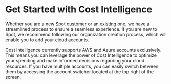 # Get Started with Cost Intelligence

Whether you are a new Spot customer or an existing one, we have a streamlined process to ensure a seamless experience. If you are new to Spot, we recommend following our organization creation process, which will enable you to add your cloud accounts.

Cost Intelligence currently supports AWS and Azure accounts exclusively. This means you can leverage the power of Cost Intelligence to optimize your spending and make informed decisions regarding your cloud resources. If you have multiple accounts, you can easily switch between them by accessing the account switcher located at the top right of the screen.
